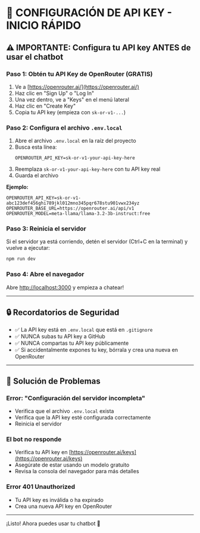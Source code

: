 # 🔑 CONFIGURACIÓN DE API KEY - INICIO RÁPIDO

## ⚠️ IMPORTANTE: Configura tu API key ANTES de usar el chatbot

### Paso 1: Obtén tu API Key de OpenRouter (GRATIS)

1. Ve a [https://openrouter.ai/](https://openrouter.ai/)
2. Haz clic en "Sign Up" o "Log In"
3. Una vez dentro, ve a "Keys" en el menú lateral
4. Haz clic en "Create Key"
5. Copia tu API key (empieza con `sk-or-v1-...`)

### Paso 2: Configura el archivo `.env.local`

1. Abre el archivo `.env.local` en la raíz del proyecto
2. Busca esta línea:
   ```
   OPENROUTER_API_KEY=sk-or-v1-your-api-key-here
   ```
3. Reemplaza `sk-or-v1-your-api-key-here` con tu API key real
4. Guarda el archivo

**Ejemplo:**
```env
OPENROUTER_API_KEY=sk-or-v1-abc123def456ghi789jkl012mno345pqr678stu901vwx234yz
OPENROUTER_BASE_URL=https://openrouter.ai/api/v1
OPENROUTER_MODEL=meta-llama/llama-3.2-3b-instruct:free
```

### Paso 3: Reinicia el servidor

Si el servidor ya está corriendo, detén el servidor (Ctrl+C en la terminal) y vuelve a ejecutar:

```bash
npm run dev
```

### Paso 4: Abre el navegador

Abre [http://localhost:3000](http://localhost:3000) y empieza a chatear!

---

## 🔒 Recordatorios de Seguridad

- ✅ La API key está en `.env.local` que está en `.gitignore`
- ✅ NUNCA subas tu API key a GitHub
- ✅ NUNCA compartas tu API key públicamente
- ✅ Si accidentalmente expones tu key, bórrala y crea una nueva en OpenRouter

---

## 🐛 Solución de Problemas

### Error: "Configuración del servidor incompleta"
- Verifica que el archivo `.env.local` exista
- Verifica que la API key esté configurada correctamente
- Reinicia el servidor

### El bot no responde
- Verifica tu API key en [https://openrouter.ai/keys](https://openrouter.ai/keys)
- Asegúrate de estar usando un modelo gratuito
- Revisa la consola del navegador para más detalles

### Error 401 Unauthorized
- Tu API key es inválida o ha expirado
- Crea una nueva API key en OpenRouter

---

¡Listo! Ahora puedes usar tu chatbot 🚀
